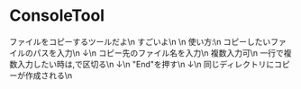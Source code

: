 # ConsoleTool

ファイルをコピーするツールだよ\n
すごいよ\n
\n
使い方:\n
コピーしたいファイルのパスを入力\n
↓\n
コピー先のファイル名を入力\n
複数入力可\n
一行で複数入力したい時は,で区切る\n
↓\n
"End"を押す\n
↓\n
同じディレクトリにコピーが作成される\n